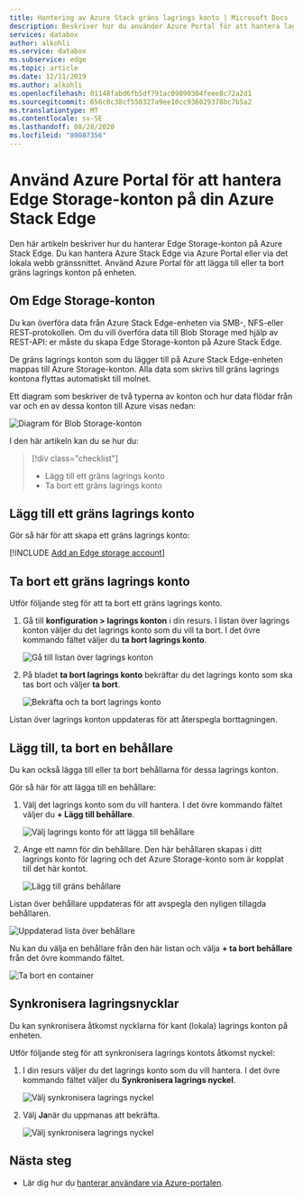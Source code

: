 ```yaml
---
title: Hantering av Azure Stack gräns lagrings konto | Microsoft Docs
description: Beskriver hur du använder Azure Portal för att hantera lagrings kontot på Azure Stack Edge.
services: databox
author: alkohli
ms.service: databox
ms.subservice: edge
ms.topic: article
ms.date: 12/11/2019
ms.author: alkohli
ms.openlocfilehash: 01148fabd6fb5df791ac09090304feee8c72a2d1
ms.sourcegitcommit: 656c0c38cf550327a9ee10cc936029378bc7b5a2
ms.translationtype: MT
ms.contentlocale: sv-SE
ms.lasthandoff: 08/28/2020
ms.locfileid: "89087356"
---
```

# <a name="use-the-azure-portal-to-manage-edge-storage-accounts-on-your-azure-stack-edge"></a>Använd Azure Portal för att hantera Edge Storage-konton på din Azure Stack Edge

<!--[!INCLUDE [applies-to-skus](../../includes/azure-stack-edge-applies-to-all-sku.md)]-->

Den här artikeln beskriver hur du hanterar Edge Storage-konton på Azure Stack Edge. Du kan hantera Azure Stack Edge via Azure Portal eller via det lokala webb gränssnittet. Använd Azure Portal för att lägga till eller ta bort gräns lagrings konton på enheten.

## <a name="about-edge-storage-accounts"></a>Om Edge Storage-konton

Du kan överföra data från Azure Stack Edge-enheten via SMB-, NFS-eller REST-protokollen. Om du vill överföra data till Blob Storage med hjälp av REST-API: er måste du skapa Edge Storage-konton på Azure Stack Edge. 

De gräns lagrings konton som du lägger till på Azure Stack Edge-enheten mappas till Azure Storage-konton. Alla data som skrivs till gräns lagrings kontona flyttas automatiskt till molnet.

Ett diagram som beskriver de två typerna av konton och hur data flödar från var och en av dessa konton till Azure visas nedan:

![Diagram för Blob Storage-konton](media/azure-stack-edge-j-series-manage-storage-accounts/ase-blob-storage.svg)

I den här artikeln kan du se hur du:

> [!div class="checklist"]
> * Lägg till ett gräns lagrings konto
> * Ta bort ett gräns lagrings konto


## <a name="add-an-edge-storage-account"></a>Lägg till ett gräns lagrings konto

Gör så här för att skapa ett gräns lagrings konto:

[!INCLUDE [Add an Edge storage account](../../includes/azure-stack-edge-gateway-add-storage-account.md)]

## <a name="delete-an-edge-storage-account"></a>Ta bort ett gräns lagrings konto

Utför följande steg för att ta bort ett gräns lagrings konto.

1. Gå till **konfiguration > lagrings konton** i din resurs. I listan över lagrings konton väljer du det lagrings konto som du vill ta bort. I det övre kommando fältet väljer du **ta bort lagrings konto**.

    ![Gå till listan över lagrings konton](media/azure-stack-edge-j-series-manage-storage-accounts/delete-edge-storage-account-1.png)

2. På bladet **ta bort lagrings konto** bekräftar du det lagrings konto som ska tas bort och väljer **ta bort**.

    ![Bekräfta och ta bort lagrings konto](media/azure-stack-edge-j-series-manage-storage-accounts/delete-edge-storage-account-2.png)

Listan över lagrings konton uppdateras för att återspegla borttagningen.


## <a name="add-delete-a-container"></a>Lägg till, ta bort en behållare

Du kan också lägga till eller ta bort behållarna för dessa lagrings konton.

Gör så här för att lägga till en behållare:

1. Välj det lagrings konto som du vill hantera. I det övre kommando fältet väljer du **+ Lägg till behållare**.

    ![Välj lagrings konto för att lägga till behållare](media/azure-stack-edge-j-series-manage-storage-accounts/add-container-1.png)

2. Ange ett namn för din behållare. Den här behållaren skapas i ditt lagrings konto för lagring och det Azure Storage-konto som är kopplat till det här kontot. 

    ![Lägg till gräns behållare](media/azure-stack-edge-j-series-manage-storage-accounts/add-container-2.png)

Listan över behållare uppdateras för att avspegla den nyligen tillagda behållaren.

![Uppdaterad lista över behållare](media/azure-stack-edge-j-series-manage-storage-accounts/add-container-4.png)

Nu kan du välja en behållare från den här listan och välja **+ ta bort behållare** från det övre kommando fältet. 

![Ta bort en container](media/azure-stack-edge-j-series-manage-storage-accounts/add-container-3.png)

## <a name="sync-storage-keys"></a>Synkronisera lagringsnycklar

Du kan synkronisera åtkomst nycklarna för kant (lokala) lagrings konton på enheten. 

Utför följande steg för att synkronisera lagrings kontots åtkomst nyckel:

1. I din resurs väljer du det lagrings konto som du vill hantera. I det övre kommando fältet väljer du **Synkronisera lagrings nyckel**.

    ![Välj synkronisera lagrings nyckel](media/azure-stack-edge-j-series-manage-storage-accounts/sync-storage-key-1.png)

2. Välj **Ja**när du uppmanas att bekräfta.

    ![Välj synkronisera lagrings nyckel](media/azure-stack-edge-j-series-manage-storage-accounts/sync-storage-key-2.png)

## <a name="next-steps"></a>Nästa steg

- Lär dig hur du [hanterar användare via Azure-portalen](azure-stack-edge-j-series-manage-users.md).
